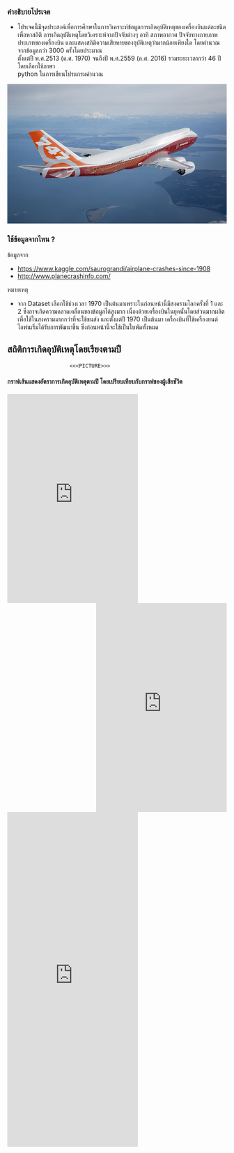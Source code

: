 ### คำอธิบายโปรเจค

* โปรเจคนี้มีจุดประสงค์เพื่อการศึกษาในการวิเคราะห์ข้อมูลการเกิดอุบัติเหตุของเครื่องบินแต่ละชนิด เพื่อหาสถิติ   การเกิดอุบัติเหตุโดยวิเคราะห์จากปัจจัยต่างๆ อาทิ สภาพอากาศ ปัจจัยทางกายภาพ ประเภทของเครื่องบิน และแสดงสถิติความเสียหายของอุบัติเหตุว่ามากน้อยเพียงใด โดยคำนวณจากข้อมูลกว่า 3000 ครั้งโดยประมาณ   
ตั้งแต่ปี พ.ศ.2513 (ค.ศ. 1970) จนถึงปี พ.ศ.2559 (ค.ศ. 2016) รวมระยะเวลากว่า 46 ปี โดยเลือกใช้ภาษา   
python ในการเขียนโปรแกรมคำนวณ


<div style="text-align:center"><img src="Picture/747800.jpg" weight='480' height="320" /></div>


### ใช้ข้อมูลจากไหน ?
  ข้อมูลจาก  
  * https://www.kaggle.com/saurograndi/airplane-crashes-since-1908
  * http://www.planecrashinfo.com/  

หมายเหตุ
 * จาก Dataset เลือกใช้ช่วงเวลา 1970 เป็นต้นมาเพราะในก่อนหน้านี้มีสงครามโลกครั้งที่ 1 และ 2 ซึ่งอาจเกิดความคลาดเคลื่อนของข้อมูลได้สูงมาก เนื่องด้วยเครื่องบินในยุคนั้นโดยส่วนมากผลิตเพื่อใช้ในสงครามมากกว่าที่จะใช้ขนส่ง  และตั้งแต่ปี 1970 เป็นต้นมา เครื่องบินที่ใช้เครื่องยนต์ไอพ่นเริ่มได้รับการพัฒนาขึ้น  ซึ่งก่อนหน้านี้จะใช้เป็นใบพัดทั้งหมด

## สถิติการเกิดอุบัติเหตุโดยเรียงตามปี

                        <<<PICTURE>>>

#### กราฟเส้นแสดงอัตราการเกิดอุบัติเหตุตามปี โดยเปรียบเทียบกับกราฟของผู้เสียชัวิต

<embed type="image/svg+xml" src="https://cdn.rawgit.com/158Alfetta/941b94cbd93b85cf6bc9a25f2569d056/raw/9703783517fdcb2f822cf73d726fa04296543383/line_year.svg" weight='640' height="480" align="left"/><embed type="image/svg+xml" src="https://cdn.rawgit.com/158Alfetta/941b94cbd93b85cf6bc9a25f2569d056/raw/9703783517fdcb2f822cf73d726fa04296543383/line_fatal.svg" weight='640' height="480" align="right"/>





<embed type="image/svg+xml" src="https://cdn.rawgit.com/158Alfetta/941b94cbd93b85cf6bc9a25f2569d056/raw/9703783517fdcb2f822cf73d726fa04296543383/maps2.svg" weight='1024' height="768" />
